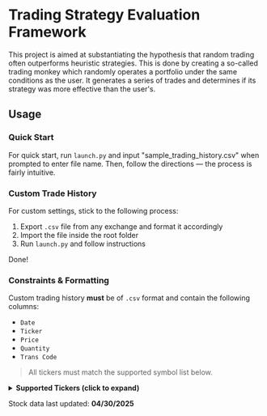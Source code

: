 
# Trading Strategy Evaluation Framework

This project is aimed at substantiating the hypothesis that random trading often outperforms heuristic strategies. This is done by creating a so-called trading monkey which randomly operates a portfolio under the same conditions as the user. It generates a series of trades and determines if its strategy was more effective than the user's.

## Usage

### Quick Start

For quick start, run `launch.py` and input "sample_trading_history.csv" when prompted to enter file name. Then, follow the directions — the process is fairly intuitive.

### Custom Trade History

For custom settings, stick to the following process:

1. Export `.csv` file from any exchange and format it accordingly
2. Import the file inside the root folder
3. Run `launch.py` and follow instructions

Done!

### Constraints & Formatting

Custom trading history **must** be of `.csv` format and contain the following columns:

- `Date`
- `Ticker`
- `Price`
- `Quantity`
- `Trans Code`

> All tickers must match the supported symbol list below.

<details>
<summary><strong>Supported Tickers (click to expand)</strong></summary>

NVDA, HTZ, F, INTC, PLTR, TSLA, ABEV, LCID, BTG, PFE,  
AAL, AAPL, SXTC, BAC, SOFI, RIG, AMZN, JBLU, AGNC, SMX,  
MSGM, APLD, AMD, NU, GOOGL, PBR, NVO, SNAP, WBD, HBAN,  
AMCR, VRN, BBAI, UNH, TSM, SMCI, VALE, ERIC, BBD, T,  
LYG, HOOD, NGD, NIO, KMI, KVUE, AVGO, HPE, AGL, UBER,  
CMCSA, CSX, MRK, WMT, CLSK, ITUB, MSFT, UUUU, ACHR, RIOT,  
WOLF, KO, INFY, MU, QXO, MP, CNH, GOLD, KGC, GOOG, MARA,  
FNA, SCHW, KEY, WFC, NKE, TGL, RF, PTEN, HIMS, STLA,  
SBSW, HAL, IAG, XOM, BABA, AG, GRAB  

</details>

Stock data last updated:
**04/30/2025**
